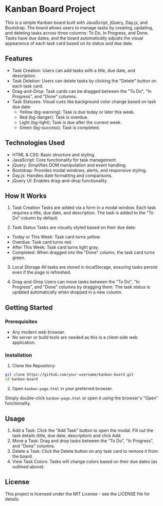 # Kanban Board Project

This is a simple Kanban board built with JavaScript, jQuery, Day.js, and Bootstrap. The board allows users to manage tasks by creating, updating, and deleting tasks across three columns: To Do, In Progress, and Done. Tasks have due dates, and the board automatically adjusts the visual appearance of each task card based on its status and due date.

## Features

- Task Creation: Users can add tasks with a title, due date, and description.
- Task Deletion: Users can delete tasks by clicking the "Delete" button on each task card.
- Drag-and-Drop: Task cards can be dragged between the "To Do", "In Progress", and "Done" columns.
- Task Statuses: Visual cues like background color change based on task due date:
  - Yellow (bg-warning): Task is due today or later this week.
  - Red (bg-danger): Task is overdue.
  - Light (bg-light): Task is due after the current week.
  - Green (bg-success): Task is completed.

## Technologies Used

- HTML & CSS: Basic structure and styling.
- JavaScript: Core functionality for task management.
- jQuery: Simplifies DOM manipulation and event handling.
- Bootstrap: Provides modal windows, alerts, and responsive styling.
- Day.js: Handles date formatting and comparisons.
- jQuery UI: Enables drag-and-drop functionality.

## How It Works

1. Task Creation
   Tasks are added via a form in a modal window. Each task requires a title, due date, and description. The task is added to the "To Do" column by default.

2. Task Status
   Tasks are visually styled based on their due date:

- Today or This Week: Task card turns yellow.
- Overdue: Task card turns red.
- After This Week: Task card turns light gray.
- Completed: When dragged into the "Done" column, the task card turns green.

3. Local Storage
   All tasks are stored in localStorage, ensuring tasks persist even if the page is refreshed.

4. Drag-and-Drop
   Users can move tasks between the "To Do", "In Progress", and "Done" columns by dragging them. The task status is updated automatically when dropped in a new column.

## Getting Started

### Prerequisites

- Any modern web browser.
- No server or build tools are needed as this is a client-side web application.

### Installation

1. Clone the Repository:

```bash
git clone https://github.com/your-username/kanban-board.git
cd kanban-board
```

2. Open `kanban-page.html` in your preferred browser.

Simply double-click `kanban-page.html` or open it using the browser's "Open" functionality.

## Usage

1. Add a Task: Click the "Add Task" button to open the modal. Fill out the task details (title, due date, description) and click Add.
1. Move a Task: Drag and drop tasks between the "To Do", "In Progress", and "Done" columns.
1. Delete a Task: Click the Delete button on any task card to remove it from the board.
1. View Task Colors: Tasks will change colors based on their due dates (as outlined above).

## License

This project is licensed under the MIT License - see the LICENSE file for details.
